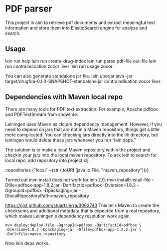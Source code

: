 # PDF parser

This project is aim to retrieve pdf documents and extract meaningful text information and store them into ElasticSearch engine for analyze and search.

## Usage
  lein run help
  lein run create-drug-index
  lein run parse pdf-file out-file
  lein run contraindication zocor liver
  lein run usage zocor

  You can also generate standalone jar file.
  lein uberjar 
  java -jar target/drugfda-0.1.0-SNAPSHOT-standalone.jar contraindication zocor liver

## Dependencies with Maven local repo

There are many tools for PDF text extraction. For example, Apache pdfbox and PDFTextStream from snowtide.

Leiningen uses Maven as clojure dependency management. However, if you need to depend on jars that are not in a Maven repository, things get a little more complicated. You can checking jars directly into the lib directory, but leiningen would delete these jars whenever you ran “lein deps.”

The solution is to make a local Maven repository within the project and checkin your jars into the local maven repository. To ask lein to search for local repo, add repository into project.clj.

  :repositories {"local" ~(str (.toURI (java.io.File. "maven_repository")))}

  Turned out mvn install does not work for lein 2.0.
    mvn install:install-file -Dfile=pdfbox-app-1.8.2.jar -DartifactId=pdfbox -Dversion=1.8.2 -DgroupId=pdfbox -Dpackaging=jar -DlocalRepositoryPath=maven_repository

  https://gist.github.com/stuartsierra/3062743
  This tells Maven to create the checksums and additional metadata that is expected from a real repository, which makes Leiningen's dependency resolution work again.
  
    mvn deploy:deploy-file -DgroupId=pdfbox -DartifactId=pdfbox \
    -Dversion=1.8.2 -Dpackaging=jar -Dfile=pdfbox-app-1.8.2.jar \
    -Durl=file:maven_repository

  Now lein deps works.